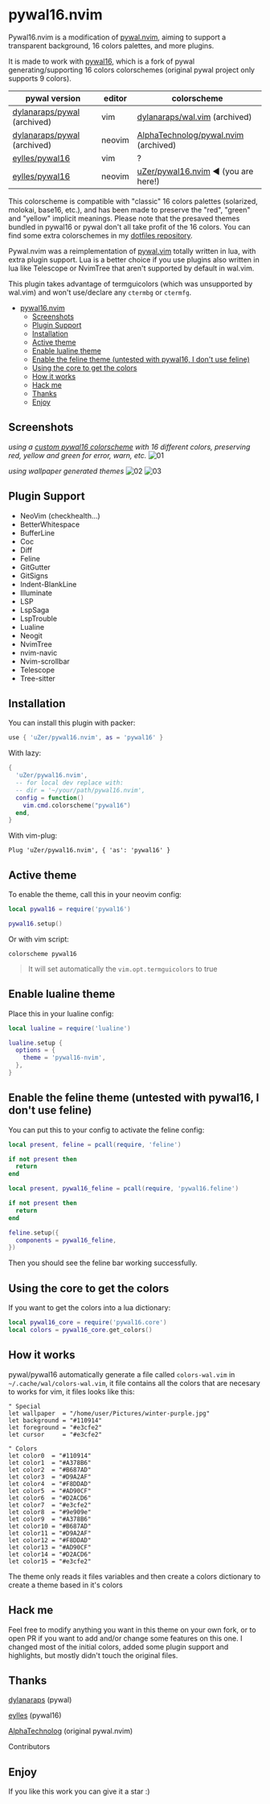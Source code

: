# pywal16.nvim

Pywal16.nvim is a modification of
[pywal.nvim](https://github.com/AlphaTechnolog/pywal.nvim), aiming to support
a transparent background, 16 colors palettes, and more plugins.

It is made to work with [pywal16](https://github.com/eylles/pywal16),
which is a fork of pywal generating/supporting 16 colors colorschemes (original
pywal project only supports 9 colors).

| pywal version | editor | colorscheme |
| --------------|--------|------------ |
| [dylanaraps/pywal](https://github.com/dylanaraps/pywal) (archived) | vim | [dylanaraps/wal.vim](https://github.com/dylanaraps/wal.vim) (archived) |
| [dylanaraps/pywal](https://github.com/dylanaraps/pywal) (archived) | neovim | [AlphaTechnolog/pywal.nvim](https://github.com/AlphaTechnolog/pywal.nvim) (archived) |
| [eylles/pywal16](https://github.com/eylles/pywal16) | vim | ? |
| [eylles/pywal16](https://github.com/eylles/pywal16) | neovim | [uZer/pywal16.nvim](https://github.com/uZer/pywal16.nvim) ◄ (you are here!) |

This colorscheme is compatible with "classic" 16 colors palettes (solarized,
molokai, base16, etc.), and has been made to preserve the "red", "green" and
"yellow" implicit meanings. Please note that the presaved themes bundled in
pywal16 or pywal don't all take profit of the 16 colors. You can find some extra
colorschemes in my
[dotfiles repository](https://github.com/uZer/.minimics/tree/master/pywal16themes).

Pywal.nvim was a reimplementation of
[pywal.vim](https://github.com/dylanaraps/wal.vim) totally written in lua, with
extra plugin support. Lua is a better choice if you use plugins also written in
lua like Telescope or NvimTree that aren't supported by default in wal.vim.

This plugin takes advantage of termguicolors (which was unsupported by wal.vim)
and won't use/declare any `ctermbg` or `ctermfg`.

<!--toc:start-->
- [pywal16.nvim](#pywal16nvim)
  - [Screenshots](#screenshots)
  - [Plugin Support](#plugin-support)
  - [Installation](#installation)
  - [Active theme](#active-theme)
  - [Enable lualine theme](#enable-lualine-theme)
  - [Enable the feline theme (untested with pywal16, I don't use feline)](#enable-the-feline-theme-untested-with-pywal16-i-dont-use-feline)
  - [Using the core to get the colors](#using-the-core-to-get-the-colors)
  - [How it works](#how-it-works)
  - [Hack me](#hack-me)
  - [Thanks](#thanks)
  - [Enjoy](#enjoy)
<!--toc:end-->

## Screenshots

*using a [custom pywal16
colorscheme](https://github.com/uZer/.minimics/blob/master/pywal16/colorschemes/dark/sw16-sixteal-soft-darker.json)
with 16 different colors, preserving red, yellow and green for error, warn,
etc.*
![01](./.screenshots/01.png)

*using wallpaper generated themes*
![02](./.screenshots/02.png)
![03](./.screenshots/03.png)

## Plugin Support

- NeoVim (checkhealth...)
- BetterWhitespace
- BufferLine
- Coc
- Diff
- Feline
- GitGutter
- GitSigns
- Indent-BlankLine
- Illuminate
- LSP
- LspSaga
- LspTrouble
- Lualine
- Neogit
- NvimTree
- nvim-navic
- Nvim-scrollbar
- Telescope
- Tree-sitter

## Installation

You can install this plugin with packer:

```lua
use { 'uZer/pywal16.nvim', as = 'pywal16' }
```

With lazy:
```lua
{
  'uZer/pywal16.nvim',
  -- for local dev replace with:
  -- dir = '~/your/path/pywal16.nvim',
  config = function()
    vim.cmd.colorscheme("pywal16")
  end,
}
```

With vim-plug:

```vim
Plug 'uZer/pywal16.nvim', { 'as': 'pywal16' }
```

## Active theme

To enable the theme, call this in your neovim config:

```lua
local pywal16 = require('pywal16')

pywal16.setup()
```

Or with vim script:

```vim
colorscheme pywal16
```

> It will set automatically the `vim.opt.termguicolors` to true

## Enable lualine theme

Place this in your lualine config:

```lua
local lualine = require('lualine')

lualine.setup {
  options = {
    theme = 'pywal16-nvim',
  },
}
```

## Enable the feline theme (untested with pywal16, I don't use feline)

You can put this to your config to activate the feline config:

```lua
local present, feline = pcall(require, 'feline')

if not present then
  return
end

local present, pywal16_feline = pcall(require, 'pywal16.feline')

if not present then
  return
end

feline.setup({
  components = pywal16_feline,
})
```

Then you should see the feline bar working successfully.

## Using the core to get the colors

If you want to get the colors into a lua dictionary:

```lua
local pywal16_core = require('pywal16.core')
local colors = pywal16_core.get_colors()
```

## How it works

pywal/pywal16 automatically generate a file called `colors-wal.vim` in
`~/.cache/wal/colors-wal.vim`, it file contains all the colors that are necesary
to works for vim, it files looks like this:

```vim
" Special
let wallpaper  = "/home/user/Pictures/winter-purple.jpg"
let background = "#110914"
let foreground = "#e3cfe2"
let cursor     = "#e3cfe2"

" Colors
let color0  = "#110914"
let color1  = "#A378B6"
let color2  = "#B687AD"
let color3  = "#D9A2AF"
let color4  = "#F8DDAD"
let color5  = "#AD90CF"
let color6  = "#D2ACD6"
let color7  = "#e3cfe2"
let color8  = "#9e909e"
let color9  = "#A378B6"
let color10 = "#B687AD"
let color11 = "#D9A2AF"
let color12 = "#F8DDAD"
let color13 = "#AD90CF"
let color14 = "#D2ACD6"
let color15 = "#e3cfe2"
```

The theme only reads it files variables and then create a colors dictionary to
create a theme based in it's colors

## Hack me

Feel free to modify anything you want in this theme on your own fork, or to open
PR if you want to add and/or change some features on this one. I changed most of
the initial colors, added some plugin support and highlights, but mostly didn't
touch the original files.

## Thanks

[dylanaraps](https://github.com/dylanaraps) (pywal)

[eylles](https://github.com/eylles) (pywal16)

[AlphaTechnolog](https://github.com/AlphaTechnolog) (original pywal.nvim)

Contributors

## Enjoy

If you like this work you can give it a star :)

